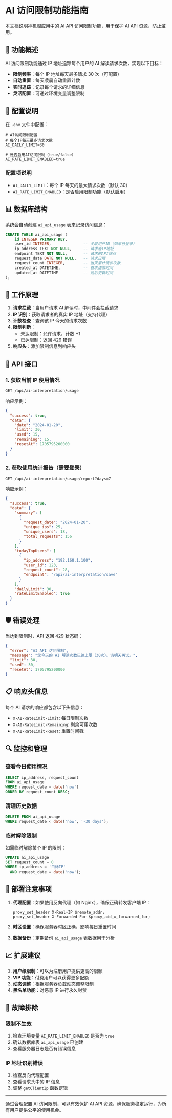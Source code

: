 # AI 访问限制功能指南

本文档说明神机阁应用中的 AI API 访问限制功能，用于保护 AI API 资源，防止滥用。

## 🎯 功能概述

AI 访问限制功能通过 IP 地址追踪每个用户的 AI 解读请求次数，实现以下目标：

- **限制频率**：每个 IP 地址每天最多请求 30 次（可配置）
- **自动重置**：每天凌晨自动重置计数
- **实时追踪**：记录每个请求的详细信息
- **灵活配置**：可通过环境变量调整限制

## 🔧 配置说明

在 `.env` 文件中配置：

```env
# AI访问限制配置
# 每个IP每天最多请求次数
AI_DAILY_LIMIT=30

# 是否启用AI访问限制（true/false）
AI_RATE_LIMIT_ENABLED=true
```

### 配置项说明

- `AI_DAILY_LIMIT`：每个 IP 每天的最大请求次数（默认 30）
- `AI_RATE_LIMIT_ENABLED`：是否启用限制功能（默认启用）

## 📊 数据库结构

系统会自动创建 `ai_api_usage` 表来记录访问信息：

```sql
CREATE TABLE ai_api_usage (
    id INTEGER PRIMARY KEY,
    user_id INTEGER,              -- 关联用户ID（如果已登录）
    ip_address TEXT NOT NULL,     -- 请求者IP地址
    endpoint TEXT NOT NULL,       -- 请求的API端点
    request_date DATE NOT NULL,   -- 请求日期
    request_count INTEGER,        -- 当天累计请求次数
    created_at DATETIME,          -- 首次请求时间
    updated_at DATETIME           -- 最后更新时间
);
```

## 🚦 工作原理

1. **请求拦截**：当用户请求 AI 解读时，中间件会拦截请求
2. **IP 识别**：获取请求者的真实 IP 地址（支持代理）
3. **计数检查**：查询该 IP 今天的请求次数
4. **限制判断**：
   - 未达限制：允许请求，计数 +1
   - 已达限制：返回 429 错误
5. **响应头**：添加限制信息到响应头

## 📡 API 接口

### 1. 获取当前 IP 使用情况

```http
GET /api/ai-interpretation/usage
```

响应示例：
```json
{
  "success": true,
  "data": {
    "date": "2024-01-20",
    "limit": 30,
    "used": 15,
    "remaining": 15,
    "resetAt": 1705795200000
  }
}
```

### 2. 获取使用统计报告（需要登录）

```http
GET /api/ai-interpretation/usage/report?days=7
```

响应示例：
```json
{
  "success": true,
  "data": {
    "summary": [
      {
        "request_date": "2024-01-20",
        "unique_ips": 25,
        "unique_users": 18,
        "total_requests": 156
      }
    ],
    "todayTopUsers": [
      {
        "ip_address": "192.168.1.100",
        "user_id": 123,
        "request_count": 28,
        "endpoint": "/api/ai-interpretation/save"
      }
    ],
    "dailyLimit": 30,
    "rateLimitEnabled": true
  }
}
```

## 🛡️ 错误处理

当达到限制时，API 返回 429 状态码：

```json
{
  "error": "AI API 访问限制",
  "message": "您今天的 AI 解读次数已达上限（30次）。请明天再试。",
  "limit": 30,
  "used": 30,
  "resetAt": 1705795200000
}
```

## 📋 响应头信息

每个 AI 请求的响应都包含以下头信息：

- `X-AI-RateLimit-Limit`: 每日限制次数
- `X-AI-RateLimit-Remaining`: 剩余可用次数
- `X-AI-RateLimit-Reset`: 重置时间戳

## 🔍 监控和管理

### 查看今日使用情况

```sql
SELECT ip_address, request_count 
FROM ai_api_usage 
WHERE request_date = date('now')
ORDER BY request_count DESC;
```

### 清理历史数据

```sql
DELETE FROM ai_api_usage 
WHERE request_date < date('now', '-30 days');
```

### 临时解除限制

如需临时解除某个 IP 的限制：

```sql
UPDATE ai_api_usage 
SET request_count = 0 
WHERE ip_address = '目标IP' 
  AND request_date = date('now');
```

## 🚀 部署注意事项

1. **代理配置**：如果使用反向代理（如 Nginx），确保正确转发客户端 IP：
   ```nginx
   proxy_set_header X-Real-IP $remote_addr;
   proxy_set_header X-Forwarded-For $proxy_add_x_forwarded_for;
   ```

2. **时区设置**：确保服务器时区正确，影响每日重置时间

3. **数据备份**：定期备份 `ai_api_usage` 表数据用于分析

## 📈 扩展建议

1. **用户级限制**：可以为注册用户提供更高的限额
2. **VIP 功能**：付费用户可以获得更多配额
3. **动态调整**：根据服务器负载动态调整限制
4. **黑名单功能**：对恶意 IP 进行永久封禁

## 🔧 故障排除

### 限制不生效

1. 检查环境变量 `AI_RATE_LIMIT_ENABLED` 是否为 `true`
2. 确认数据库表 `ai_api_usage` 已创建
3. 查看服务器日志是否有错误信息

### IP 地址识别错误

1. 检查反向代理配置
2. 查看请求头中的 IP 信息
3. 调整 `getClientIp` 函数逻辑

---

通过合理配置 AI 访问限制，可以有效保护 AI API 资源，确保服务稳定运行，为所有用户提供公平的使用机会。